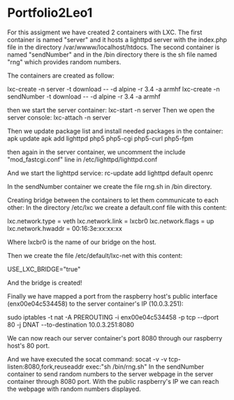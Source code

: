 # Portfolio2Leo1

For this assigment we have created 2 containers with LXC.
The first container is named "server" and it hosts a lighttpd server with the index.php file in the directory /var/wwww/localhost/htdocs.
The second container is named "sendNumber" and in the /bin directory there is the sh file named "rng" which provides random numbers.

The containers are created as follow:

lxc-create -n server -t download -- -d alpine -r 3.4 -a armhf
lxc-create -n sendNumber -t download -- -d alpine -r 3.4 -a armhf

then we start the server container:
lxc-start -n server
Then we open the server console:
lxc-attach -n server

Then we update package list and install needed packages in the container:
apk update
apk add lighttpd php5 php5-cgi php5-curl php5-fpm

then again in the server container, we  uncomment the include "mod_fastcgi.conf" line in /etc/lighttpd/lighttpd.conf

And we start the lighttpd service:
rc-update add lighttpd default
openrc

In the sendNumber container we create the file rng.sh in /bin directory.

Creating bridge between the containers to let them communicate to each other:
 In the directory /etc/lxc we create a default.conf file with this content:
 
lxc.network.type = veth
lxc.network.link = lxcbr0
lxc.network.flags = up
lxc.network.hwaddr = 00:16:3e:xx:xx:xx

Where lxcbr0 is the name of our bridge on the host.

Then we create the file /etc/default/lxc-net with this content:

USE_LXC_BRIDGE="true"

And the bridge is created!

Finally we have mapped a port from the raspberry host's public interface (enx00e04c534458) to the server container's IP (10.0.3.251):

sudo iptables -t nat -A PREROUTING -i enx00e04c534458 -p tcp --dport 80 -j DNAT --to-destination 10.0.3.251:8080

We can now reach our server container's port 8080 through our raspberry host's 80 port.

And we have executed the socat command:
socat -v -v tcp-listen:8080,fork,reuseaddr exec:"sh /bin/rng.sh"
In the sendNumber container to send random numbers to the server webpage in the server container through 8080 port.
With the public raspberry's IP we can reach the webpage with random numbers displayed.

